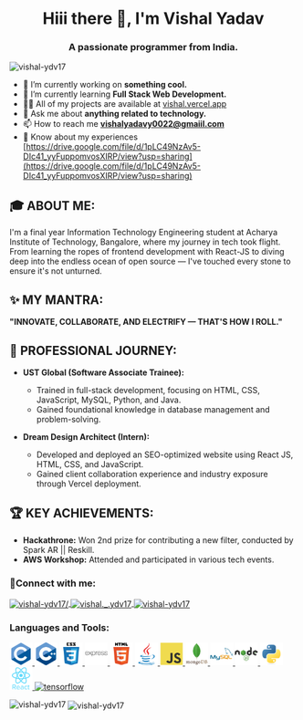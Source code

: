 <h1 align="center">Hiii there 👋, I'm Vishal Yadav</h1>
<h3 align="center">A passionate programmer from India.</h3>

<p align="left"> 
  <img src="https://komarev.com/ghpvc/?username=vishal-ydv17&label=Profile%20views&color=0e75b6&style=flat" alt="vishal-ydv17" /> 
</p>

- 🔭 I’m currently working on **something cool.**
- 🌱 I’m currently learning **Full Stack Web Development.**
- 👨‍💻 All of my projects are available at [vishal.vercel.app](vishal.vercel.app)
- 💬 Ask me about **anything related to technology.**
- 📫 How to reach me **vishalyadavy0022@gmaiil.com**
- 📄 Know about my experiences [https://drive.google.com/file/d/1pLC49NzAv5-DIc41_yyFuppomvosXIRP/view?usp=sharing](https://drive.google.com/file/d/1pLC49NzAv5-DIc41_yyFuppomvosXIRP/view?usp=sharing)

## 🎓 **ABOUT ME:**
I'm a final year Information Technology Engineering student at Acharya Institute of Technology, Bangalore, where my journey in tech took flight. From learning the ropes of frontend development with React-JS to diving deep into the endless ocean of open source — I've touched every stone to ensure it's not unturned.

## ✨ **MY MANTRA:**
**"INNOVATE, COLLABORATE, AND ELECTRIFY — THAT'S HOW I ROLL."**

## 🚀 **PROFESSIONAL JOURNEY:**
- **UST Global (Software Associate Trainee):**
  - Trained in full-stack development, focusing on HTML, CSS, JavaScript, MySQL, Python, and Java.
  - Gained foundational knowledge in database management and problem-solving.

- **Dream Design Architect (Intern):**
  - Developed and deployed an SEO-optimized website using React JS, HTML, CSS, and JavaScript.
  - Gained client collaboration experience and industry exposure through Vercel deployment.

## 🏆 **KEY ACHIEVEMENTS:**
- **Hackathrone:** Won 2nd prize for contributing a new filter, conducted by Spark AR || Reskill.
- **AWS Workshop:** Attended and participated in various tech events.


<!--## 🌐 **OPEN SOURCE & COMMUNITY:**
- **Engaged with Girlscript Winter of Foundation to improve their web interface.**
- **Led web development for ANTERIX Club's events, ensuring creativity and promptness.**-->

<h3 align="left">🤝Connect with me:</h3>
<p align="left">
  <a href="https://linkedin.com/in/vishal-ydv17/" target="blank">
    <img align="center" src="https://raw.githubusercontent.com/rahuldkjain/github-profile-readme-generator/master/src/images/icons/Social/linked-in-alt.svg" alt="vishal-ydv17/" height="30" width="40" />
  </a>
  <a href="https://instagram.com/vishal._.ydv17" target="blank">
    <img align="center" src="https://raw.githubusercontent.com/rahuldkjain/github-profile-readme-generator/master/src/images/icons/Social/instagram.svg" alt="vishal._.ydv17" height="30" width="40" />
  </a>
  <a href="https://www.leetcode.com/vishal-ydv17" target="blank">
    <img align="center" src="https://raw.githubusercontent.com/rahuldkjain/github-profile-readme-generator/master/src/images/icons/Social/leet-code.svg" alt="vishal-ydv17" height="30" width="40" />
  </a>
</p>

<h3 align="left">Languages and Tools:</h3>
<p align="left"> 
  <a href="https://www.cprogramming.com/" target="_blank" rel="noreferrer"> 
    <img src="https://raw.githubusercontent.com/devicons/devicon/master/icons/c/c-original.svg" alt="c" width="40" height="40"/> 
  </a> 
  <a href="https://www.w3schools.com/cpp/" target="_blank" rel="noreferrer"> 
    <img src="https://raw.githubusercontent.com/devicons/devicon/master/icons/cplusplus/cplusplus-original.svg" alt="cplusplus" width="40" height="40"/> 
  </a> 
  <a href="https://www.w3schools.com/css/" target="_blank" rel="noreferrer"> 
    <img src="https://raw.githubusercontent.com/devicons/devicon/master/icons/css3/css3-original-wordmark.svg" alt="css3" width="40" height="40"/> 
  </a> 
  <a href="https://expressjs.com" target="_blank" rel="noreferrer"> 
    <img src="https://raw.githubusercontent.com/devicons/devicon/master/icons/express/express-original-wordmark.svg" alt="express" width="40" height="40"/> 
  </a> 
  <a href="https://www.w3.org/html/" target="_blank" rel="noreferrer"> 
    <img src="https://raw.githubusercontent.com/devicons/devicon/master/icons/html5/html5-original-wordmark.svg" alt="html5" width="40" height="40"/> 
  </a> 
  <a href="https://www.java.com" target="_blank" rel="noreferrer"> 
    <img src="https://raw.githubusercontent.com/devicons/devicon/master/icons/java/java-original.svg" alt="java" width="40" height="40"/> 
  </a> 
  <a href="https://developer.mozilla.org/en-US/docs/Web/JavaScript" target="_blank" rel="noreferrer"> 
    <img src="https://raw.githubusercontent.com/devicons/devicon/master/icons/javascript/javascript-original.svg" alt="javascript" width="40" height="40"/> 
  </a> 
  <a href="https://www.mongodb.com/" target="_blank" rel="noreferrer"> 
    <img src="https://raw.githubusercontent.com/devicons/devicon/master/icons/mongodb/mongodb-original-wordmark.svg" alt="mongodb" width="40" height="40"/> 
  </a> 
  <a href="https://www.mysql.com/" target="_blank" rel="noreferrer"> 
    <img src="https://raw.githubusercontent.com/devicons/devicon/master/icons/mysql/mysql-original-wordmark.svg" alt="mysql" width="40" height="40"/> 
  </a> 
  <a href="https://nodejs.org" target="_blank" rel="noreferrer"> 
    <img src="https://raw.githubusercontent.com/devicons/devicon/master/icons/nodejs/nodejs-original-wordmark.svg" alt="nodejs" width="40" height="40"/> 
  </a> 
  <a href="https://www.python.org" target="_blank" rel="noreferrer"> 
    <img src="https://raw.githubusercontent.com/devicons/devicon/master/icons/python/python-original.svg" alt="python" width="40" height="40"/> 
  </a> 
  <a href="https://reactjs.org/" target="_blank" rel="noreferrer"> 
    <img src="https://raw.githubusercontent.com/devicons/devicon/master/icons/react/react-original-wordmark.svg" alt="react" width="40" height="40"/> 
  </a> 
  <a href="https://www.tensorflow.org" target="_blank" rel="noreferrer"> 
    <img src="https://www.vectorlogo.zone/logos/tensorflow/tensorflow-icon.svg" alt="tensorflow" width="40" height="40"/> 
  </a> 
</p>

<p>
  <img align="left" src="https://github-readme-stats.vercel.app/api/top-langs?username=vishal-ydv17&show_icons=true&locale=en&layout=compact" alt="vishal-ydv17" />
</p>

<p>
  &nbsp;<img align="center" src="https://github-readme-stats.vercel.app/api?username=vishal-ydv17&show_icons=true&locale=en" alt="vishal-ydv17" />
</p>
